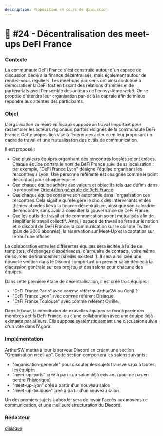 ```yaml
---
description: Proposition en cours de discussion
---
```


# 💬 #24 - Décentralisation des meet-ups DeFi France

### Contexte

La communauté DeFi France s'est construite autour d'un espace de discussion dédié à la finance décentralisée, mais également autour de rendez-vous réguliers. Les meet-ups parisiens ont ainsi contribué à démocratiser la DeFi tout en tissant des relations d'amitiés et de partenariats avec l'ensemble des acteurs de l'écosystème web3. On se propose d'étendre leur organisation par-delà la capitale afin de mieux répondre aux attentes des participants.

### Objet

L'organisation de meet-up locaux suppose un travail important pour rassembler les acteurs régionaux, parfois éloignés de la communauté DeFi France. Cette proposition vise à fédérer ces acteurs en leur proposant un cadre de travail et une mutualisation des outils de communication.

Il est proposé :

* Que plusieurs équipes organisant des rencontres locales soient créées. Chaque équipe portera le nom de DeFi France suivi de sa localisation : par exemple, "DeFi France Lyon" désigne l'équipe organisant les rencontres à Lyon. Une personne référente est désignée comme le point de contact pour chaque équipe.
* Que chaque équipe adhère aux valeurs et objectifs tels que définis dans la proposition [Orientation générale de DeFi France](https://docs.defi-france.org/dff/propositions/propositions-acceptees/16-orientation-generale-de-defi-france).
* Que chaque équipe conserve son autonomie dans l'organisation des rencontres. Cela signifie qu'elle gère le choix des intervenants et des thèmes abordés liés à la finance décentralisée, ainsi que son calendrier de rencontre, sans avoir à consulter la gouvernance de DeFi France.
* Que les outils de travail et de communication soient mutualisés afin de simplifier le travail collectif. Ainsi, l'espace de travail se fera sur le notion et le discord de DeFi France, la communication sur le compte Twitter (plus de 3000 abonnés), la réservation sur Meet-Up et la captation sur le YouTube officiel.

La collaboration entre les différentes équipes sera incitée à l'aide de templates, d'échanges d'expériences, d'annuaire de contacts, voire même de sources de financement (si elles existent !). Il sera ainsi créé une nouvelle section dans le Discord comportant un premier salon dédiée à la discussion générale sur ces projets, et des salons pour chacune des équipes.

Dans cette première étape de décentralisation, il est créé trois équipes :

* "DeFi France Paris" avec comme référent ArthurSW ou Genji ?
* "DeFi France Lyon" avec comme référent Disiaque.
* "DeFi France Toulouse" avec comme référent Cyrille.

Dans le futur, la constitution de nouvelles équipes se fera à partir des membres actifs DeFi France, ou d'une collaboration avec une équipe déjà existante par ailleurs. Elle suppose systématiquement une discussion suivie d'un vote dans l'Agora.&#x20;

### Implémentation

ArthurSW mettra à jour le serveur Discord en créant une section "Organisation meet-up". Cette section comportera les salons suivants :

* "organisation-generale" pour discuter des sujets transversaux à toutes les équipes
* "meet-up-paris" créé à partir du salon déjà existant (pour ne pas en perdre l'historique)
* "meet-up-lyon" créé à partir d'un nouveau salon
* "meet-up-toulouse" créé à partir d'un nouveau salon

Un des premiers sujets à aborder sera de revoir l'accès aux moyens de communication, et une meilleure structuration du Discord.

### Rédacteur

[disiaque](https://app.gitbook.com/u/K4U6B6K5ILRfIL7ST7apaeUHD6z2 "mention")

